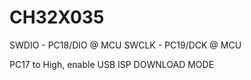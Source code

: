 # CH32X035

SWDIO - PC18/DIO @ MCU
SWCLK - PC19/DCK @ MCU

PC17 to High, enable USB ISP DOWNLOAD MODE
